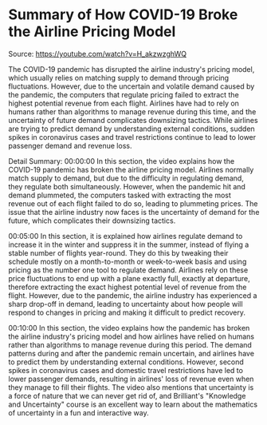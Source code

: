 # Summary of How COVID-19 Broke the Airline Pricing Model

Source: https://youtube.com/watch?v=H_akzwzghWQ

The COVID-19 pandemic has disrupted the airline industry's pricing model, which usually relies on matching supply to demand through pricing fluctuations. However, due to the uncertain and volatile demand caused by the pandemic, the computers that regulate pricing failed to extract the highest potential revenue from each flight. Airlines have had to rely on humans rather than algorithms to manage revenue during this time, and the uncertainty of future demand complicates downsizing tactics. While airlines are trying to predict demand by understanding external conditions, sudden spikes in coronavirus cases and travel restrictions continue to lead to lower passenger demand and revenue loss.

Detail Summary: 
00:00:00
In this section, the video explains how the COVID-19 pandemic has broken the airline pricing model. Airlines normally match supply to demand, but due to the difficulty in regulating demand, they regulate both simultaneously. However, when the pandemic hit and demand plummeted, the computers tasked with extracting the most revenue out of each flight failed to do so, leading to plummeting prices. The issue that the airline industry now faces is the uncertainty of demand for the future, which complicates their downsizing tactics.

00:05:00
In this section, it is explained how airlines regulate demand to increase it in the winter and suppress it in the summer, instead of flying a stable number of flights year-round. They do this by tweaking their schedule mostly on a month-to-month or week-to-week basis and using pricing as the number one tool to regulate demand. Airlines rely on these price fluctuations to end up with a plane exactly full, exactly at departure, therefore extracting the exact highest potential level of revenue from the flight. However, due to the pandemic, the airline industry has experienced a sharp drop-off in demand, leading to uncertainty about how people will respond to changes in pricing and making it difficult to predict recovery.

00:10:00
In this section, the video explains how the pandemic has broken the airline industry's pricing model and how airlines have relied on humans rather than algorithms to manage revenue during this period. The demand patterns during and after the pandemic remain uncertain, and airlines have to predict them by understanding external conditions. However, second spikes in coronavirus cases and domestic travel restrictions have led to lower passenger demands, resulting in airlines' loss of revenue even when they manage to fill their flights. The video also mentions that uncertainty is a force of nature that we can never get rid of, and Brilliant's "Knowledge and Uncertainty" course is an excellent way to learn about the mathematics of uncertainty in a fun and interactive way.

